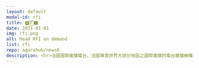 ```yaml
---
layout: default
modal-id: rfi
title: 🆁🄵🅸
date: 2021-01-01
img: rfi.png
alt: Read RFI on demand
list: rfi
repo: agorahub/news0
description: <hr>法國國際廣播電台，法國專責世界大部分地區之國際廣播的電台廣播機構，隸屬法國國營國際廣播公司法國世界媒體(FMM)旗下。
---
```

